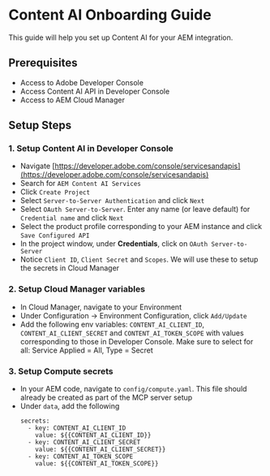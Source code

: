 # Content AI Onboarding Guide

This guide will help you set up Content AI for your AEM integration.

## Prerequisites

- Access to Adobe Developer Console
- Access Content AI API in Developer Console
- Access to AEM Cloud Manager

## Setup Steps

### 1. Setup Content AI in Developer Console
- Navigate [https://developer.adobe.com/console/servicesandapis](https://developer.adobe.com/console/servicesandapis)
- Search for `AEM Content AI Services`
- Click `Create Project`
- Select `Server-to-Server Authentication` and click `Next`
- Select `OAuth Server-to-Server`. Enter any name (or leave default) for `Credential name` and click `Next`
- Select the product profile corresponding to your AEM instance and click `Save Configured API`
- In the project window, under **Credentials**, click on `OAuth Server-to-Server`
- Notice `Client ID`, `Client Secret` and `Scopes`. We will use these to setup the secrets in Cloud Manager

### 2. Setup Cloud Manager variables
- In Cloud Manager, navigate to your Environment
- Under Configuration -> Environment Configuration, click `Add/Update`
- Add the following env variables: `CONTENT_AI_CLIENT_ID`, `CONTENT_AI_CLIENT_SECRET` and `CONTENT_AI_TOKEN_SCOPE` with values corresponding to those in Developer Console. Make sure to select for all: Service Applied = All, Type = Secret
  
### 3. Setup Compute secrets
- In your AEM code, navigate to `config/compute.yaml`. This file should already be created as part of the MCP server setup
- Under `data`, add the following
  ```
  secrets:
    - key: CONTENT_AI_CLIENT_ID
      value: ${{CONTENT_AI_CLIENT_ID}}
    - key: CONTENT_AI_CLIENT_SECRET
      value: ${{CONTENT_AI_CLIENT_SECRET}}
    - key: CONTENT_AI_TOKEN_SCOPE
      value: ${{CONTENT_AI_TOKEN_SCOPE}}
    ```